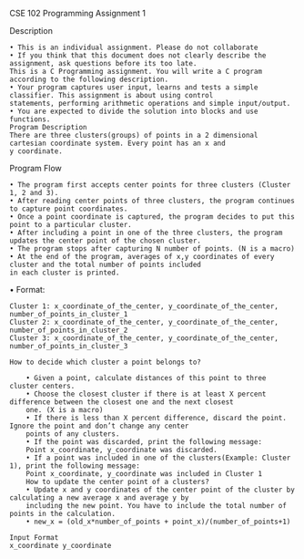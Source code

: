 CSE 102 Programming Assignment 1

Description

    • This is an individual assignment. Please do not collaborate
    • If you think that this document does not clearly describe the assignment, ask questions before its too late.
    This is a C Programming assignment. You will write a C program according to the following description.
    • Your program captures user input, learns and tests a simple classifier. This assignment is about using control
    statements, performing arithmetic operations and simple input/output.
    • You are expected to divide the solution into blocks and use functions.
    Program Description
    There are three clusters(groups) of points in a 2 dimensional cartesian coordinate system. Every point has an x and
    y coordinate.

 Program Flow
 
    • The program first accepts center points for three clusters (Cluster 1, 2 and 3).
    • After reading center points of three clusters, the program continues to capture point coordinates.
    • Once a point coordinate is captured, the program decides to put this point to a particular cluster.
    • After including a point in one of the three clusters, the program updates the center point of the chosen cluster.
    • The program stops after capturing N number of points. (N is a macro)
    • At the end of the program, averages of x,y coordinates of every cluster and the total number of points included
    in each cluster is printed.

 • Format:
 
    Cluster 1: x_coordinate_of_the_center, y_coordinate_of_the_center, number_of_points_in_cluster_1
    Cluster 2: x_coordinate_of_the_center, y_coordinate_of_the_center, number_of_points_in_cluster_2
    Cluster 3: x_coordinate_of_the_center, y_coordinate_of_the_center, number_of_points_in_cluster_3
    
    How to decide which cluster a point belongs to?
    
        • Given a point, calculate distances of this point to three cluster centers.
        • Choose the closest cluster if there is at least X percent difference between the closest one and the next closest
        one. (X is a macro)
        • If there is less than X percent difference, discard the point. Ignore the point and don’t change any center
        points of any clusters.
        • If the point was discarded, print the following message:
        Point x_coordinate, y_coordinate was discarded.
        • If a point was included in one of the clusters(Example: Cluster 1), print the following message:
        Point x_coordinate, y_coordinate was included in Cluster 1
        How to update the center point of a clusters?
        • Update x and y coordinates of the center point of the cluster by calculating a new average x and average y by
        including the new point. You have to include the total number of points in the calculation.
        • new_x = (old_x*number_of_points + point_x)/(number_of_points+1)
        
    Input Format
    x_coordinate y_coordinate
